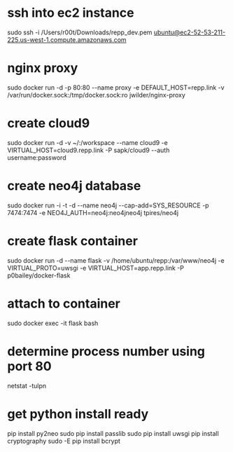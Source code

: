# ssh into ec2 instance
sudo ssh -i /Users/r00t/Downloads/repp_dev.pem ubuntu@ec2-52-53-211-225.us-west-1.compute.amazonaws.com

# nginx proxy
sudo docker run -d -p 80:80 --name proxy -e DEFAULT_HOST=repp.link -v /var/run/docker.sock:/tmp/docker.sock:ro jwilder/nginx-proxy

# create cloud9
sudo docker run -d -v ~/:/workspace --name cloud9 -e VIRTUAL_HOST=cloud9.repp.link -P sapk/cloud9 --auth username:password

# create neo4j database
sudo docker run -i -t -d --name neo4j --cap-add=SYS_RESOURCE -p 7474:7474 -e NEO4J_AUTH=neo4j:neo4jneo4j tpires/neo4j

# create flask container
sudo docker run -d --name flask -v /home/ubuntu/repp:/var/www/neo4j -e VIRTUAL_PROTO=uwsgi -e VIRTUAL_HOST=app.repp.link -P p0bailey/docker-flask

# attach to container
sudo docker exec -it flask bash

# determine process number using port 80
netstat -tulpn

# get python install ready
pip install py2neo
sudo pip install passlib
sudo pip install uwsgi
pip install cryptography
sudo -E pip install bcrypt